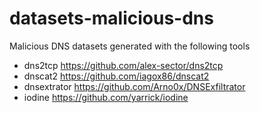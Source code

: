# datasets-malicious-dns

Malicious DNS datasets generated with the following tools

- dns2tcp https://github.com/alex-sector/dns2tcp
- dnscat2 https://github.com/iagox86/dnscat2
- dnsextrator https://github.com/Arno0x/DNSExfiltrator
- iodine https://github.com/yarrick/iodine

